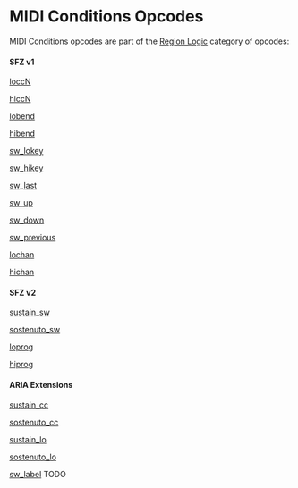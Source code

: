 ---
---
# MIDI Conditions Opcodes

MIDI Conditions opcodes are part of the [Region Logic](/categories/region_logic)
category of opcodes:

#### SFZ v1

[loccN](/opcodes/lo_hiccN)

[hiccN](/opcodes/lo_hiccN)

[lobend](/opcodes/lo_hibend)

[hibend](/opcodes/lo_hibend)

[sw_lokey](/opcodes/sw_lo_hikey)

[sw_hikey](/opcodes/sw_lo_hikey)

[sw_last](/opcodes/sw_last)

[sw_up](/opcodes/sw_up)

[sw_down](/opcodes/sw_down)

[sw_previous](/opcodes/sw_previous)

[lochan](/opcodes/lo_hichan)

[hichan](/opcodes/lo_hichan)

#### SFZ v2

[sustain_sw](/opcodes/sustain_sw)

[sostenuto_sw](/opcodes/sostenuto_sw)

[loprog](/opcodes/lo_hiprog)

[hiprog](/opcodes/lo_hiprog)

#### ARIA Extensions

[sustain_cc](/opcodes/sustain_cc)

[sostenuto_cc](/opcodes/sostenuto_cc)

[sustain_lo](/opcodes/sustain_lo)

[sostenuto_lo](/opcodes/sostenuto_lo)

[sw_label](/opcodes/sw_label) TODO
